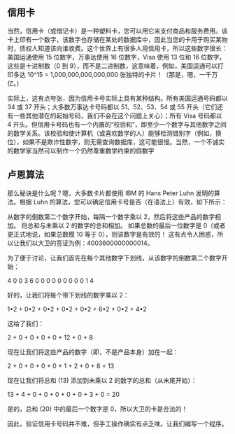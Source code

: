 ## 信用卡
当然，信用卡（或借记卡）是一种塑料卡，您可以用它来支付商品和服务费用。该卡上印有一个数字，该数字也存储在某处的数据库中，因此当您的卡用于购买某物时，债权人知道该向谁收费。这个世界上有很多人用信用卡，所以这些数字很长：美国运通使用 15 位数字，万事达使用 16 位数字，Visa 使用 13 位和 16 位数字。这些是十进制数（0 到 9），而不是二进制数，这意味着，例如，美国运通可以打印多达 10^15 = 1,000,000,000,000,000 张独特的卡片！（那是，嗯，一千万亿。）

实际上，这有点夸张，因为信用卡号实际上具有某种结构。所有美国运通号码都以 34 或 37 开头；大多数万事达卡号码都以 51、52、53、54 或 55 开头（它们还有一些其他潜在的起始号码，我们不会在这个问题上关心）；所有 Visa 号码都以 4 开头。但信用卡号码也有一个内置的“校验和”，即至少一个数字与其他数字之间的数学关系。该校验和使计算机（或喜欢数学的人）能够检测错别字（例如，换位），如果不是欺诈性数字，则无需查询数据库，这可能很慢。当然，一个不诚实的数学家当然可以制作一个仍然尊重数学约束的假数字

## 卢恩算法
那么秘诀是什么呢？嗯，大多数卡片都使用 IBM 的 Hans Peter Luhn 发明的算法。根据 Luhn 的算法，您可以确定信用卡号是否（在语法上）有效，如下所示：

从数字的倒数第二个数字开始，每隔一个数字乘以 2，然后将这些产品的数字相加。
将总和与未乘以 2 的数字的总和相加。
如果总数的最后一位数字是 0（或者更正式地说，如果总数模 10 等于 0），则该数字是有效的！
这有点令人困惑，所以让我们以大卫的签证为例：4003600000000014。

为了便于讨论，让我们首先在每个其他数字下划线，从该数字的倒数第二个数字开始：

4 0 0 3 6 0 0 0 0 0 0 0 0 0 1 4

好的，让我们将每个带下划线的数字乘以 2：

1•2 + 0•2 + 0•2 + 0•2 + 0•2 + 6•2 + 0•2 + 4•2

这给了我们：

2 + 0 + 0 + 0 + 0 + 12 + 0 + 8

现在让我们将这些产品的数字（即，不是产品本身）加在一起：

2 + 0 + 0 + 0 + 0 + 1 + 2 + 0 + 8 = 13

现在让我们将总和 (13) 添加到未乘以 2 的数字的总和（从末尾开始）：

13 + 4 + 0 + 0 + 0 + 0 + 0 + 3 + 0 = 20

是的，总和 (20) 中的最后一个数字是 0，所以大卫的卡是合法的！

因此，验证信用卡号码并不难，但手工操作确实有点乏味。让我们编写一个程序。
